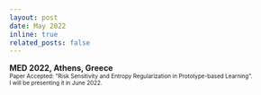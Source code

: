 ```yaml
---
layout: post
date: May 2022
inline: true
related_posts: false
---
```



<b> MED 2022, Athens, Greece</b>
<br> <font size="1">Paper Accepted: "Risk Sensitivity and Entropy Regularization in Prototype-based Learning".</font> 
<br> <font size="1">I will be presenting it in June 2022.